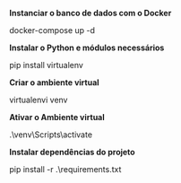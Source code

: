 **Instanciar o banco de dados com o Docker**

docker-compose up -d

**Instalar o Python e módulos necessários**

pip install virtualenv

**Criar o ambiente virtual**

virtualenvi venv

**Ativar o Ambiente virtual**

.\venv\Scripts\activate

**Instalar dependências do projeto**

pip install -r .\requirements.txt